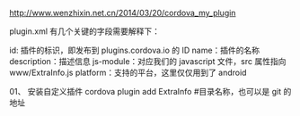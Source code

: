 http://www.wenzhixin.net.cn/2014/03/20/cordova_my_plugin

plugin.xml
有几个关键的字段需要解释下：

id: 插件的标识，即发布到 plugins.cordova.io 的 ID
name：插件的名称
description：描述信息
js-module：对应我们的 javascript 文件，src 属性指向 www/ExtraInfo.js
platform：支持的平台，这里仅仅用到了 android


01、 安装自定义插件
cordova plugin add ExtraInfo #目录名称，也可以是 git 的地址
